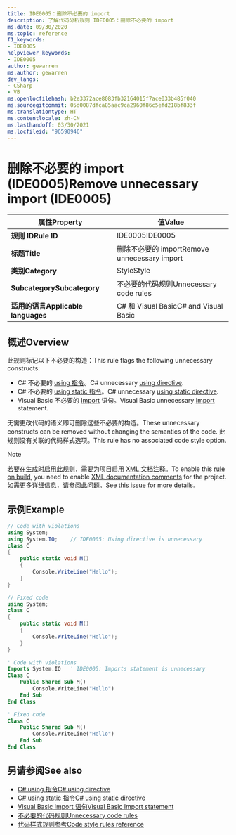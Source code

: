 ```yaml
---
title: IDE0005：删除不必要的 import
description: 了解代码分析规则 IDE0005：删除不必要的 import
ms.date: 09/30/2020
ms.topic: reference
f1_keywords:
- IDE0005
helpviewer_keywords:
- IDE0005
author: gewarren
ms.author: gewarren
dev_langs:
- CSharp
- VB
ms.openlocfilehash: b2e3372ace8083fb32164015f7ace033b485f040
ms.sourcegitcommit: 05d0087dfca85aac9ca2960f86c5efd218bf833f
ms.translationtype: HT
ms.contentlocale: zh-CN
ms.lasthandoff: 03/30/2021
ms.locfileid: "96590946"
---
```

# <a name="remove-unnecessary-import-ide0005"></a><span data-ttu-id="61177-103">删除不必要的 import (IDE0005)</span><span class="sxs-lookup"><span data-stu-id="61177-103">Remove unnecessary import (IDE0005)</span></span>

|<span data-ttu-id="61177-104">属性</span><span class="sxs-lookup"><span data-stu-id="61177-104">Property</span></span>|<span data-ttu-id="61177-105">值</span><span class="sxs-lookup"><span data-stu-id="61177-105">Value</span></span>|
|-|-|
| <span data-ttu-id="61177-106">**规则 ID**</span><span class="sxs-lookup"><span data-stu-id="61177-106">**Rule ID**</span></span> | <span data-ttu-id="61177-107">IDE0005</span><span class="sxs-lookup"><span data-stu-id="61177-107">IDE0005</span></span> |
| <span data-ttu-id="61177-108">**标题**</span><span class="sxs-lookup"><span data-stu-id="61177-108">**Title**</span></span> | <span data-ttu-id="61177-109">删除不必要的 import</span><span class="sxs-lookup"><span data-stu-id="61177-109">Remove unnecessary import</span></span> |
| <span data-ttu-id="61177-110">**类别**</span><span class="sxs-lookup"><span data-stu-id="61177-110">**Category**</span></span> | <span data-ttu-id="61177-111">Style</span><span class="sxs-lookup"><span data-stu-id="61177-111">Style</span></span> |
| <span data-ttu-id="61177-112">**Subcategory**</span><span class="sxs-lookup"><span data-stu-id="61177-112">**Subcategory**</span></span> | <span data-ttu-id="61177-113">不必要的代码规则</span><span class="sxs-lookup"><span data-stu-id="61177-113">Unnecessary code rules</span></span> |
| <span data-ttu-id="61177-114">**适用的语言**</span><span class="sxs-lookup"><span data-stu-id="61177-114">**Applicable languages**</span></span> | <span data-ttu-id="61177-115">C# 和 Visual Basic</span><span class="sxs-lookup"><span data-stu-id="61177-115">C# and Visual Basic</span></span> |

## <a name="overview"></a><span data-ttu-id="61177-116">概述</span><span class="sxs-lookup"><span data-stu-id="61177-116">Overview</span></span>

<span data-ttu-id="61177-117">此规则标记以下不必要的构造：</span><span class="sxs-lookup"><span data-stu-id="61177-117">This rule flags the following unnecessary constructs:</span></span>

- <span data-ttu-id="61177-118">C# 不必要的 [using 指令](../../../csharp/language-reference/keywords/using-directive.md)。</span><span class="sxs-lookup"><span data-stu-id="61177-118">C# unnecessary [using directive](../../../csharp/language-reference/keywords/using-directive.md).</span></span>
- <span data-ttu-id="61177-119">C# 不必要的 [using static 指令](../../../csharp/language-reference/keywords/using-static.md)。</span><span class="sxs-lookup"><span data-stu-id="61177-119">C# unnecessary [using static directive](../../../csharp/language-reference/keywords/using-static.md).</span></span>
- <span data-ttu-id="61177-120">Visual Basic 不必要的 [Import](../../../visual-basic/language-reference/statements/imports-statement-net-namespace-and-type.md) 语句。</span><span class="sxs-lookup"><span data-stu-id="61177-120">Visual Basic unnecessary [Import](../../../visual-basic/language-reference/statements/imports-statement-net-namespace-and-type.md) statement.</span></span>

 <span data-ttu-id="61177-121">无需更改代码的语义即可删除这些不必要的构造。</span><span class="sxs-lookup"><span data-stu-id="61177-121">These unnecessary constructs can be removed without changing the semantics of the code.</span></span> <span data-ttu-id="61177-122">此规则没有关联的代码样式选项。</span><span class="sxs-lookup"><span data-stu-id="61177-122">This rule has no associated code style option.</span></span>

> [!NOTE]
> <span data-ttu-id="61177-123">若要[在生成时启用此规则](../overview.md#code-style-analysis)，需要为项目启用 [XML 文档注释](../../../csharp/codedoc.md)。</span><span class="sxs-lookup"><span data-stu-id="61177-123">To enable this [rule on build](../overview.md#code-style-analysis), you need to enable [XML documentation comments](../../../csharp/codedoc.md) for the project.</span></span> <span data-ttu-id="61177-124">如需更多详细信息，请参阅[此问题](https://github.com/dotnet/roslyn/issues/41640)。</span><span class="sxs-lookup"><span data-stu-id="61177-124">See [this issue](https://github.com/dotnet/roslyn/issues/41640) for more details.</span></span>

## <a name="example"></a><span data-ttu-id="61177-125">示例</span><span class="sxs-lookup"><span data-stu-id="61177-125">Example</span></span>

```csharp
// Code with violations
using System;
using System.IO;    // IDE0005: Using directive is unnecessary
class C
{
    public static void M()
    {
        Console.WriteLine("Hello");
    }
}

// Fixed code
using System;
class C
{
    public static void M()
    {
        Console.WriteLine("Hello");
    }
}
```

```vb
' Code with violations
Imports System.IO   ' IDE0005: Imports statement is unnecessary
Class C
    Public Shared Sub M()
        Console.WriteLine("Hello")
    End Sub
End Class

' Fixed code
Class C
    Public Shared Sub M()
        Console.WriteLine("Hello")
    End Sub
End Class
```

## <a name="see-also"></a><span data-ttu-id="61177-126">另请参阅</span><span class="sxs-lookup"><span data-stu-id="61177-126">See also</span></span>

- [<span data-ttu-id="61177-127">C# using 指令</span><span class="sxs-lookup"><span data-stu-id="61177-127">C# using directive</span></span>](../../../csharp/language-reference/keywords/using-directive.md)
- [<span data-ttu-id="61177-128">C# using static 指令</span><span class="sxs-lookup"><span data-stu-id="61177-128">C# using static directive</span></span>](../../../csharp/language-reference/keywords/using-static.md)
- [<span data-ttu-id="61177-129">Visual Basic Import 语句</span><span class="sxs-lookup"><span data-stu-id="61177-129">Visual Basic Import statement</span></span>](../../../visual-basic/language-reference/statements/imports-statement-net-namespace-and-type.md)
- [<span data-ttu-id="61177-130">不必要的代码规则</span><span class="sxs-lookup"><span data-stu-id="61177-130">Unnecessary code rules</span></span>](unnecessary-code-rules.md)
- [<span data-ttu-id="61177-131">代码样式规则参考</span><span class="sxs-lookup"><span data-stu-id="61177-131">Code style rules reference</span></span>](index.md)

